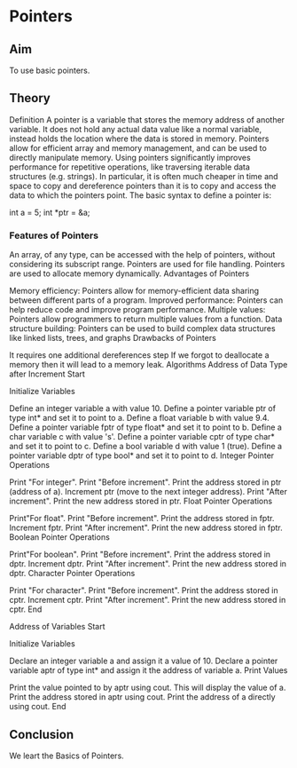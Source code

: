 # Pointers
## Aim
To use basic pointers.

## Theory
Definition
A pointer is a variable that stores the memory address of another variable. It does not hold any actual data value like a normal variable, instead holds the location where the data is stored in memory. Pointers allow for efficient array and memory management, and can be used to directly manipulate memory. Using pointers significantly improves performance for repetitive operations, like traversing iterable data structures (e.g. strings). In particular, it is often much cheaper in time and space to copy and dereference pointers than it is to copy and access the data to which the pointers point.
The basic syntax to define a pointer is:

int a = 5;
int *ptr = &a;



### Features of Pointers

An array, of any type, can be accessed with the help of pointers, without considering its subscript range.
Pointers are used for file handling.
Pointers are used to allocate memory dynamically.
Advantages of Pointers

Memory efficiency: Pointers allow for memory-efficient data sharing between different parts of a program.
Improved performance: Pointers can help reduce code and improve program performance.
Multiple values: Pointers allow programmers to return multiple values from a function.
Data structure building: Pointers can be used to build complex data structures like linked lists, trees, and graphs
Drawbacks of Pointers

It requires one additional dereferences step
If we forgot to deallocate a memory then it will lead to a memory leak.
Algorithms
Address of Data Type after Increment
Start

Initialize Variables

Define an integer variable a with value 10.
Define a pointer variable ptr of type int* and set it to point to a.
Define a float variable b with value 9.4.
Define a pointer variable fptr of type float* and set it to point to b.
Define a char variable c with value 's'.
Define a pointer variable cptr of type char* and set it to point to c.
Define a bool variable d with value 1 (true).
Define a pointer variable dptr of type bool* and set it to point to d.
Integer Pointer Operations

Print "For integer".
Print "Before increment".
Print the address stored in ptr (address of a).
Increment ptr (move to the next integer address).
Print "After increment".
Print the new address stored in ptr.
Float Pointer Operations

Print"For float".
Print "Before increment".
Print the address stored in fptr.
Increment fptr.
Print "After increment".
Print the new address stored in fptr.
Boolean Pointer Operations

Print"For boolean".
Print "Before increment".
Print the address stored in dptr.
Increment dptr.
Print "After increment".
Print the new address stored in dptr.
Character Pointer Operations

Print "For character".
Print "Before increment".
Print the address stored in cptr.
Increment cptr.
Print "After increment".
Print the new address stored in cptr.
End

Address of Variables
Start

Initialize Variables

Declare an integer variable a and assign it a value of 10.
Declare a pointer variable aptr of type int* and assign it the address of variable a.
Print Values

Print the value pointed to by aptr using cout. This will display the value of a.
Print the address stored in aptr using cout.
Print the address of a directly using cout.
End

## Conclusion
We leart the Basics of Pointers.
